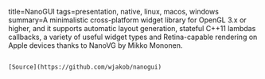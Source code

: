 title=NanoGUI
tags=presentation, native, linux, macos, windows
summary=A minimalistic cross-platform widget library for OpenGL 3.x or higher, and it supports automatic layout generation, stateful C++11 lambdas callbacks, a variety of useful widget types and Retina-capable rendering on Apple devices thanks to NanoVG by Mikko Mononen.
~~~~~~

[Source](https://github.com/wjakob/nanogui)

